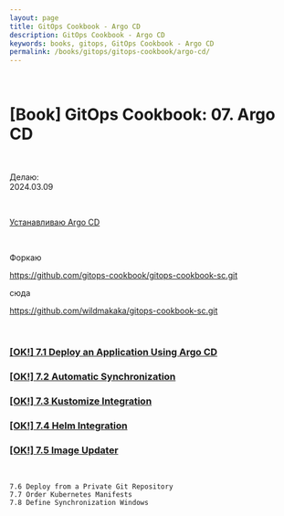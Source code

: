 ```yaml
---
layout: page
title: GitOps Cookbook - Argo CD
description: GitOps Cookbook - Argo CD
keywords: books, gitops, GitOps Cookbook - Argo CD
permalink: /books/gitops/gitops-cookbook/argo-cd/
---
```


<br/>

# [Book] GitOps Cookbook: 07. Argo CD

<br/>

Делаю:  
2024.03.09

<br/>

[Устанавливаю Argo CD](/tools/containers/kubernetes/tools/ci-cd/argocd/setup/)

<br/>

Форкаю

https://github.com/gitops-cookbook/gitops-cookbook-sc.git

сюда

https://github.com/wildmakaka/gitops-cookbook-sc.git

<br/>

### [[OK!] 7.1 Deploy an Application Using Argo CD](/books/gitops/gitops-cookbook/argo-cd/deploy-an-application-using-argo-cd/)

### [[OK!] 7.2 Automatic Synchronization](/books/gitops/gitops-cookbook/argo-cd/automatic-synchronization/)

### [[OK!] 7.3 Kustomize Integration](/books/gitops/gitops-cookbook/argo-cd/kustomize-integration/)

### [[OK!] 7.4 Helm Integration](/books/gitops/gitops-cookbook/argo-cd/helm-integration/)

### [[OK!] 7.5 Image Updater](/books/gitops/gitops-cookbook/argo-cd/image-updater/)

<br/>

```
7.6 Deploy from a Private Git Repository
7.7 Order Kubernetes Manifests
7.8 Define Synchronization Windows
```
